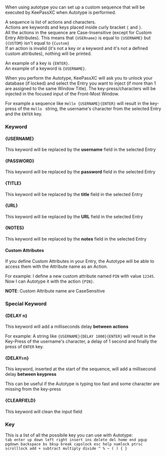 When using autotype you can set up a custom sequence that will be executed by KeePassXC when Autotype is performed.

A sequence is list of actions and characters.<br/>
Actions are keywords and keys placed inside curly bracket `{` and `}`.<br/>
All the actions in the sequence are Case-Insensitive (except for Custom Entry Attributes). This means that `{USERname}` is equal to `{USERNAME}` but `{CUSTOM}` isn't equal to `{Custom}`<br/>
If an action is invalid (it's not a key or a keyword and it's not a defined custom attributes), nothing will be printed.

An example of a key is `{ENTER}`.<br/>
An example of a keyword is `{USERNAME}`.<br/>

When you perform the Autotype, KeePassXC will ask you to unlock your database (if locked) and select the Entry you want to inject (if more than 1 are assigned to the same Window Title).
The key-press/characters will be injected in the focused input of the Front-Most Window.
 
For example a sequence like `Hello {USERNAME}{ENTER}` will result in the key-press of the `Hello ` string, the username's character from the selected Entry and the `ENTER` key.

### Keyword
#### {USERNAME}
This keyword will be replaced by the **username** field in the selected Entry

#### {PASSWORD}
This keyword will be replaced by the **password** field in the selected Entry

#### {TITLE}
This keyword will be replaced by the **title** field in the selected Entry

#### {URL}
This keyword will be replaced by the **URL** field in the selected Entry

#### {NOTES}
This keyword will be replaced by the **notes** field in the selected Entry

#### Custom Attributes
If you define Custom Attributes in your Entry, the Autotype will be able to access them with the Attribute name as an Action.

For example: I define a new custom attribute named `PIN` with value `12345`. Now I can Autotype it with the action `{PIN}`.

**NOTE**: Custom Attribute name are CaseSensitive

### Special Keyword
#### {DELAY n}
This keyword will add a milliseconds delay **between actions**

For example: A string like `{USERNAME}{DELAY 1000}{ENTER}` will result in the Key-Press of the username's character, a delay of 1 second and finally the press of `ENTER` key.

#### {DELAY=n}
This keyword, inserted at the start of the sequence, will add a millisecond delay **between keypress**

This can be useful if the Autotype is typing too fast and some character are missing from the key-press

#### {CLEARFIELD}
This keyword will clean the input field

### Key

This is a list of all the possibile key you can use with Autotype:<br/>
`tab enter up down left right insert ins delete del home end pgup pgdown backspace bs bksp break capslock esc help numlock ptrsc scrolllock
add + subtract multiply divide ^ % ~ ( ) { }`